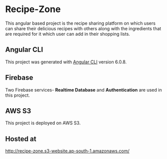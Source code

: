 # Recipe-Zone
This angular based project is the recipe sharing platform on which users can share their delicious recipes with others along with the ingredients that are required for it which user can add in their shopping lists.

## Angular CLI
This project was generated with [Angular CLI](https://github.com/angular/angular-cli) version 6.0.8.

## Firebase
Two Firebase services- **Realtime Database** and **Authentication** are used in this project.

## AWS S3
This project is deployed on AWS S3.

## Hosted at
http://recipe-zone.s3-website.ap-south-1.amazonaws.com/

